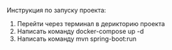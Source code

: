 Инструкция по запуску проекта:
1. Перейти через терминал в дерикторию проекта
2. Написать команду docker-compose up -d
3. Написать команду mvn spring-boot:run



